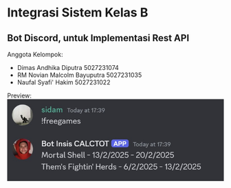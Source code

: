 # Integrasi Sistem Kelas B

## Bot Discord, untuk Implementasi Rest API

Anggota Kelompok:

- Dimas Andhika Diputra 5027231074
- RM Novian Malcolm Bayuputra 5027231035
- Naufal Syafi' Hakim 5027231022

Preview:<br/>
<img src="./prev.jpg" />
